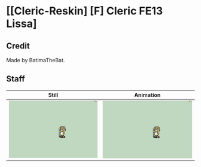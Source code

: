# [\[Cleric-Reskin\] \[F\] Cleric FE13 Lissa]

## Credit

Made by BatimaTheBat.
	
## Staff

| Still | Animation |
| :---: | :-------: |
| ![Staff still](./Staff_000.png) | ![Staff animation](./Staff.gif) |
